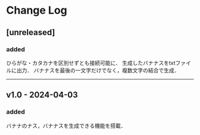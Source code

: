# Change Log

## [unreleased]
### added
ひらがな・カタカナを区別せずとも接続可能に．
生成したバナナスをtxtファイルに出力．
バナナスを最後の一文字だけでなく，複数文字の結合で生成．

---
## v1.0 - 2024-04-03
### added
バナナのナス，バナナスを生成できる機能を搭載．

